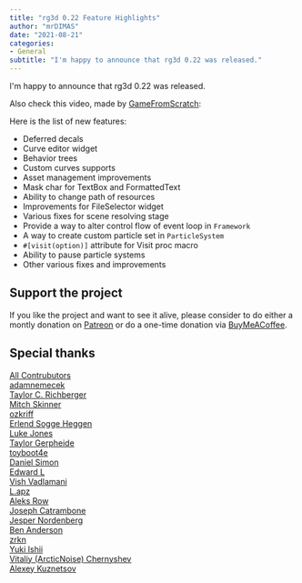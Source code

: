 ```yaml
---
title: "rg3d 0.22 Feature Highlights"
author: "mrDIMAS"
date: "2021-08-21"
categories: 
- General
subtitle: "I'm happy to announce that rg3d 0.22 was released."
---
```


I'm happy to announce that rg3d 0.22 was released.

<YtVideo url="https://www.youtube.com/embed/N8kmZ9aBtZs" />

Also check this video, made by [GameFromScratch](https://www.youtube.com/channel/UCr-5TdGkKszdbboXXsFZJTQ):

<YtVideo url="https://www.youtube.com/embed/mzshg_0ZvLk" />

Here is the list of new features:

- Deferred decals
- Curve editor widget
- Behavior trees
- Custom curves supports
- Asset management improvements
- Mask char for TextBox and FormattedText
- Ability to change path of resources
- Improvements for FileSelector widget
- Various fixes for scene resolving stage
- Provide a way to alter control flow of event loop in `Framework`
- A way to create custom particle set in `ParticleSystem`
- `#[visit(option)]` attribute for Visit proc macro
- Ability to pause particle systems
- Other various fixes and improvements

## Support the project

If you like the project and want to see it alive, please consider to do either a montly donation on [Patreon](https://www.patreon.com/mrdimas) or do a one-time donation via [BuyMeACoffee](https://www.buymeacoffee.com/mrDIMAS). 

## Special thanks

[All Contrubutors](https://github.com/FyroxEngine/Fyrox/graphs/contributors)  
[adamnemecek](https://github.com/adamnemecek)  
[Taylor C. Richberger](https://www.patreon.com/user/creators?u=60141723)  
[Mitch Skinner](https://www.patreon.com/user/creators?u=60141723)  
[ozkriff](https://www.patreon.com/ozkriff)  
[Erlend Sogge Heggen](https://www.patreon.com/amethystengine/creators)  
[Luke Jones](https://www.patreon.com/flukejones)  
[Taylor Gerpheide](https://www.patreon.com/user/creators?u=32274918)  
[toyboot4e](https://www.patreon.com/user/creators?u=53758973)  
[Daniel Simon](https://www.patreon.com/user/creators?u=43754885)  
[Edward L](https://www.patreon.com/user/creators?u=53507198)  
[Vish Vadlamani](https://www.patreon.com/user/creators?u=42768509)  
[L.apz](https://www.patreon.com/user/creators?u=5448832)  
[Aleks Row](https://www.patreon.com/user/creators?u=51907853)  
[Joseph Catrambone](https://www.patreon.com/user?u=4738580)  
[Jesper Nordenberg](https://www.patreon.com/jesnor)  
[Ben Anderson](https://www.patreon.com/user/creators?u=14436239)  
[zrkn](https://www.patreon.com/user/creators?u=23413376)  
[Yuki Ishii](https://www.patreon.com/user/creators?u=9564103)  
[Vitaliy (ArcticNoise) Chernyshev](https://www.patreon.com/user?u=2601918)  
[Alexey Kuznetsov](https://www.patreon.com/user?u=39375025)  
